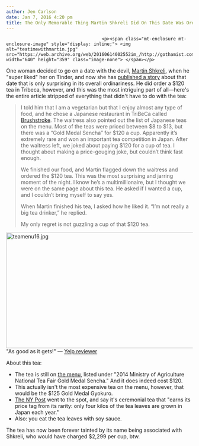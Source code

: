 ```yaml
---
author: Jen Carlson
date: Jan 7, 2016 4:20 pm
title: The Only Memorable Thing Martin Shkreli Did On This Date Was Order A $120 Tea
---
```


	
										<p><span class="mt-enclosure mt-enclosure-image" style="display: inline;"> <img alt="teatimewithmartin.jpg" src="https://web.archive.org/web/20160614002552im_/http://gothamist.com/attachments/arts_jen/teatimewithmartin.jpg" width="640" height="359" class="image-none"> </span></p>

<p>One woman decided to go on a date with the devil, <a href="https://web.archive.org/web/20160614002552/http://gothamist.com/tags/martinshkreli">Martin Shkreli</a>, when he &quot;super liked&quot; her on Tinder, and now she has <a href="https://web.archive.org/web/20160614002552/https://www.washingtonpost.com/news/soloish/wp/2016/01/05/my-tinder-date-with-pharma-bro-martin-shkreli/">published a story</a> about that date that is only surprising in its overall ordinariness. He did order a $120 tea in Tribeca, however, and this was the most intriguing part of all&#x2014;here&apos;s the entire article stripped of everything that didn&apos;t have to do with the tea:</p><blockquote> I told him that I am a vegetarian but that I enjoy almost any type of food, and he chose a Japanese restaurant in TriBeCa called <a href="https://web.archive.org/web/20160614002552/http://www.davidbouley.com/brushstroke-main/brushstroke-menus/brushstroke-a-la-carte-menu/">Brushstroke</a>. The waitress also pointed out the list of Japanese teas on the menu. Most of the teas were priced between $8 to $13, but there was a &#x201C;Gold Medal Sencha&#x201D; for $120 a cup. Apparently it&#x2019;s extremely rare and won an important tea competition in Japan. After the waitress left, we joked about paying $120 for a cup of tea. I thought about making a price-gouging joke, but couldn&#x2019;t think fast enough.<p></p>

<p>We finished our food, and Martin flagged down the waitress and ordered the $120 tea. This was the most surprising and jarring moment of the night. I know he&#x2019;s a multimillionaire, but I thought we were on the same page about this tea. He asked if I wanted a cup, and I couldn&#x2019;t bring myself to say yes. </p>

<p>When Martin finished his tea, I asked how he liked it. &#x201C;I&#x2019;m not really a big tea drinker,&#x201D; he replied.</p>

<p>My only regret is not guzzling a cup of that $120 tea.</p></blockquote><p></p>

<p><span class="mt-enclosure mt-enclosure-image" style="display: inline;"> <img alt="teamenu16.jpg" src="https://web.archive.org/web/20160614002552im_/http://gothamist.com/attachments/arts_jen/teamenu16.jpg" width="640" height="311" class="image-none"> </span><br>
<span class="photo_caption">&quot;As good as it gets!&quot; &#x2014; <a href="https://web.archive.org/web/20160614002552/http://www.yelp.com/biz_photos/brushstroke-new-york?select=oU1SOi3Cn41fitChDfiYmg&amp;reviewid=rTfW1pXDvEqLPXbvVGCJwQ">Yelp reviewer</a></span></p>

<p>About this tea:</p><ul><li>The tea is still on <a href="https://web.archive.org/web/20160614002552/http://www.davidbouley.com/brushstroke-tea-menu/">the menu</a>, listed under &quot;2014 Ministry of Agriculture National Tea Fair Gold Medal Sencha.&quot; And it does indeed cost $120.<br>
</li><li>This actually isn&apos;t the most expensive tea on the menu, however, that would be the $125 Gold Medal Gyokuro. <br>
</li><li><a href="https://web.archive.org/web/20160614002552/http://nypost.com/2016/01/07/everything-you-wanted-to-know-about-the-pharma-jackasss-120-cup-of-tea/">The NY Post</a> went to the spot, and say it&apos;s ceremonial tea that &quot;earns its price tag from its rarity: only four kilos of the tea leaves are grown in Japan each year.&quot;<br>
</li><li>Also: you eat the tea leaves with soy sauce.</li></ul><p></p>

<p>The tea has now been forever tainted by its name being associated with Shkreli, who would have charged $2,299 per cup, btw.</p>					
										
									
				